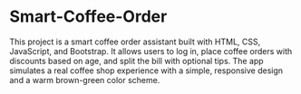# Smart-Coffee-Order
This project is a smart coffee order assistant built with HTML, CSS, JavaScript, and Bootstrap. It allows users to log in, place coffee orders with discounts based on age, and split the bill with optional tips. The app simulates a real coffee shop experience with a simple, responsive design and a warm brown-green color scheme.
